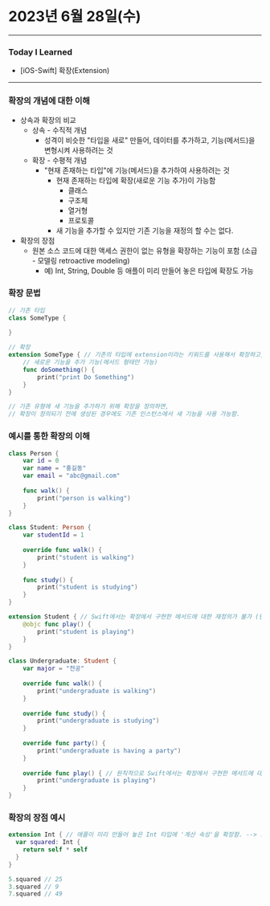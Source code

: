 # 2023년 6월 28일(수)

---

### Today I Learned 

- [iOS-Swift] 확장(Extension)

---

### **확장의 개념에 대한 이해**

- 상속과 확장의 비교
  - 상속 - 수직적 개념
    - 성격이 비슷한 "타입을 새로" 만들어, 데이터를 추가하고, 기능(메서드)을 변형시켜 사용하려는 것
  - 확장 - 수평적 개념
    - "현재 존재하는 타입"에 기능(메서드)을 추가하여 사용하려는 것
      - 현재 존재하는 타입에 확장(새로운 기능 추가)이 가능함
        - 클래스
        - 구조체
        - 열거형
        - 프로토콜
      - 새 기능을 추가할 수 있지만 기존 기능을 재정의 할 수는 없다.
- 확장의 장점
  - 원본 소스 코드에 대한 액세스 권한이 없는 유형을 확장하는 기능이 포함 (소급 - 모델링 retroactive modeling)
    - 예) Int, String, Double 등 애플이 미리 만들어 놓은 타입에 확장도 가능

### 확장 문법

```swift
// 기존 타입
class SomeType {
    
}

// 확장
extension SomeType { // 기존의 타입에 extension이라는 키워드를 사용해서 확장하고, 새로운 기능을 정의
    // 새로운 기능을 추가 기능(메서드 형태만 가능)
    func doSomething() {
        print("print Do Something")
    }
}

// 기존 유형에 새 기능을 추가하기 위해 확장을 정의하면,
// 확장이 정의되기 전에 생성된 경우에도 기존 인스턴스에서 새 기능을 사용 가능함.
```

### 예시를 통한 확장의 이해

```swift
class Person {
    var id = 0
    var name = "홍길동"
    var email = "abc@gmail.com"
    
    func walk() {
        print("person is walking")
    }
}

class Student: Person {
    var studentId = 1
    
    override func walk() {
        print("student is walking")
    }
    
    func study() {
        print("student is studying")
    }
}

extension Student { // Swift에서는 확장에서 구현한 메서드에 대한 재정의가 불가 (단, @objc 붙이면 재정의가 가능해진다.)
    @objc func play() {
        print("student is playing")
    }
}

class Undergraduate: Student {
    var major = "전공"
    
    override func walk() {
        print("undergraduate is walking")
    }
    
    override func study() {
        print("undergraduate is studying")
    }
    
    override func party() {
        print("undergraduate is having a party")
    }
    
    override func play() { // 원칙적으로 Swift에서는 확장에서 구현한 메서드에 대한 재정의가 불가하지만, 위에서 play() 메서드에 @objc를 붙였기 때문에 재정의가 가능하다.
        print("undergraduate is playing")
    }
}
```

### 확장의 장점 예시

```swift
extension Int { // 애플이 미리 만들어 놓은 Int 타입에 '계산 속성'을 확장함. --> 소급 모델링
  var squared: Int {
    return self * self 
  }
}

5.squared // 25 
3.squared // 9
7.squared // 49
```